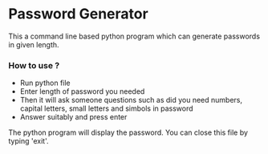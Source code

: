 # Password Generator

This a command line based python program which can generate passwords in given length.

### How to use ?

- Run python file
- Enter length of password you needed
- Then it will ask someone questions such as did you need numbers, capital letters, small letters and simbols in password
- Answer suitably and press enter


The python program will display the password. You can close this file by typing 'exit'.
